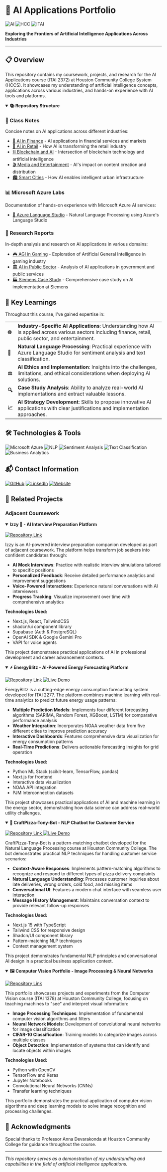 # 🤖 AI Applications Portfolio

![AI](https://img.shields.io/badge/AI-Applications-blue?style=for-the-badge&logo=ai&logoColor=white)
![HCC](https://img.shields.io/badge/Houston-Community_College-red?style=for-the-badge)
![ITAI](https://img.shields.io/badge/ITAI-2372-green?style=for-the-badge)

<p>
  <b>Exploring the Frontiers of Artificial Intelligence Applications Across Industries</b>
</p>

---

## 📋 Overview

This repository contains my coursework, projects, and research for the AI Applications course (ITAI 2372) at Houston Community College System (HCCS). It showcases my understanding of artificial intelligence concepts, applications across various industries, and hands-on experience with AI tools and platforms.

<details open>
<summary><b>📚 Repository Structure</b></summary>

### 📂 Class Notes

Concise notes on AI applications across different industries:

- [🏦 AI in Finance](./classnotes/ai-in-finance.md) - AI applications in financial services and markets
- [🛒 AI in Retail](./classnotes/ai-in-retail.md) - How AI is transforming the retail industry
- [⛓️ Blockchain and AI](./classnotes/blockchain-and-ai.md) - Intersection of blockchain technology and artificial intelligence
- [🎬 Media and Entertainment](./classnotes/media-entertainment.md) - AI's impact on content creation and distribution
- [🏙️ Smart Cities](./classnotes/smart-cities.md) - How AI enables intelligent urban infrastructure

### 📊 Microsoft Azure Labs

Documentation of hands-on experience with Microsoft Azure AI services:

- [💬 Azure Language Studio](./mslabs/language-studio.md) - Natural Language Processing using Azure's Language Studio

### 📑 Research Reports

In-depth analysis and research on AI applications in various domains:

- [🎮 AGI in Gaming](./reports/agi-in-gaming.md) - Exploration of Artificial General Intelligence in gaming industry
- [🏛️ AI in Public Sector](./reports/ai-in-pubsec.md) - Analysis of AI applications in government and public services
- [🏭 Siemens Case Study](./reports/siemens.md) - Comprehensive case study on AI implementation at Siemens

</details>

## 🧠 Key Learnings

Throughout this course, I've gained expertise in:

<table>
  <tr>
    <td align="left"><b>🌐</b></td>
    <td><b>Industry-Specific AI Applications</b>: Understanding how AI is applied across various sectors including finance, retail, public sector, and entertainment.</td>
  </tr>
  <tr>
    <td align="left"><b>💬</b></td>
    <td><b>Natural Language Processing</b>: Practical experience with Azure Language Studio for sentiment analysis and text classification.</td>
  </tr>
  <tr>
    <td align="left"><b>⚖️</b></td>
    <td><b>AI Ethics and Implementation</b>: Insights into the challenges, limitations, and ethical considerations when deploying AI solutions.</td>
  </tr>
  <tr>
    <td align="left"><b>🔍</b></td>
    <td><b>Case Study Analysis</b>: Ability to analyze real-world AI implementations and extract valuable lessons.</td>
  </tr>
  <tr>
    <td align="left"><b>📈</b></td>
    <td><b>AI Strategy Development</b>: Skills to propose innovative AI applications with clear justifications and implementation approaches.</td>
  </tr>
</table>

## 🛠️ Technologies & Tools

![Microsoft Azure](https://img.shields.io/badge/Microsoft_Azure-0089D6?style=for-the-badge&logo=microsoft-azure&logoColor=white)
![NLP](https://img.shields.io/badge/NLP-Natural_Language_Processing-yellow?style=for-the-badge)
![Sentiment Analysis](https://img.shields.io/badge/Sentiment-Analysis-orange?style=for-the-badge)
![Text Classification](https://img.shields.io/badge/Text-Classification-blue?style=for-the-badge)
![Business Analytics](https://img.shields.io/badge/Business-Analytics-purple?style=for-the-badge)

## 📬 Contact Information

<a href="https://github.com/henrykobutra"><img src="https://img.shields.io/badge/GitHub-100000?style=for-the-badge&logo=github&logoColor=white" alt="GitHub"></a>
<a href="https://www.linkedin.com/in/henrykobutra/"><img src="https://img.shields.io/badge/LinkedIn-0077B5?style=for-the-badge&logo=linkedin&logoColor=white" alt="LinkedIn"></a>
<a href="https://kobutra.com"><img src="https://img.shields.io/badge/Website-kobutra.com-brightgreen?style=for-the-badge" alt="Website"></a>

## 🔗 Related Projects

### Adjacent Coursework

<details open>
<summary><b>Izzy 🤖 - AI Interview Preparation Platform</b></summary>
<br>

<a href="https://github.com/henrykobutra/izzy-02">
  <img src="https://img.shields.io/badge/Repository-GitHub-brightgreen?style=for-the-badge&logo=github" alt="Repository Link">
</a>

Izzy is an AI-powered interview preparation companion developed as part of adjacent coursework. The platform helps transform job seekers into confident candidates through:

- **AI Mock Interviews**: Practice with realistic interview simulations tailored to specific positions
- **Personalized Feedback**: Receive detailed performance analytics and improvement suggestions
- **Voice-Powered Interactions**: Experience natural conversations with AI interviewers
- **Progress Tracking**: Visualize improvement over time with comprehensive analytics

**Technologies Used:**
- Next.js, React, TailwindCSS
- shadcn/ui component library
- Supabase (Auth & PostgreSQL)
- OpenAI SDK & Google Gemini Pro
- VAPI for voice agents

This project demonstrates practical applications of AI in professional development and career advancement contexts.
</details>

<details open>
<summary><b>⚡ EnergyBlitz - AI-Powered Energy Forecasting Platform</b></summary>
<br>

<a href="https://github.com/henrykobutra/energyblitz">
  <img src="https://img.shields.io/badge/Repository-GitHub-brightgreen?style=for-the-badge&logo=github" alt="Repository Link">
</a>
<a href="https://energyblitz.vercel.app">
  <img src="https://img.shields.io/badge/Live-Demo-blue?style=for-the-badge&logo=vercel" alt="Live Demo">
</a>

EnergyBlitz is a cutting-edge energy consumption forecasting system developed for ITAI 2277. The platform combines machine learning with real-time analytics to predict future energy usage patterns:

- **Multiple Prediction Models**: Implements four different forecasting algorithms (SARIMA, Random Forest, XGBoost, LSTM) for comparative performance analysis
- **Weather Integration**: Incorporates NOAA weather data from five different cities to improve prediction accuracy
- **Interactive Dashboards**: Features comprehensive data visualization for energy consumption patterns
- **Real-Time Predictions**: Delivers actionable forecasting insights for grid operation

**Technologies Used:**
- Python ML Stack (scikit-learn, TensorFlow, pandas)
- Next.js for frontend
- Interactive data visualization
- NOAA API integration
- PJM Interconnection datasets

This project showcases practical applications of AI and machine learning in the energy sector, demonstrating how data science can address real-world utility challenges.
</details>

<details open>
<summary><b>🍕 CraftPizza-Tony-Bot - NLP Chatbot for Customer Service</b></summary>
<br>

<a href="https://github.com/henrykobutra/craftpizza-tony-bot">
  <img src="https://img.shields.io/badge/Repository-GitHub-brightgreen?style=for-the-badge&logo=github" alt="Repository Link">
</a>
<a href="https://craftpizza-tony-bot.vercel.app">
  <img src="https://img.shields.io/badge/Live-Demo-blue?style=for-the-badge&logo=vercel" alt="Live Demo">
</a>

CraftPizza-Tony-Bot is a pattern-matching chatbot developed for the Natural Language Processing course at Houston Community College. The bot demonstrates practical NLP techniques for handling customer service scenarios:

- **Context-Aware Responses**: Implements pattern-matching algorithms to recognize and respond to different types of pizza delivery complaints
- **Natural Language Understanding**: Processes customer inquiries about late deliveries, wrong orders, cold food, and missing items
- **Conversational UI**: Features a modern chat interface with seamless user interaction
- **Message History Management**: Maintains conversation context to provide relevant follow-up responses

**Technologies Used:**
- Next.js 15 with TypeScript
- Tailwind CSS for responsive design
- Shadcn/UI component library
- Pattern-matching NLP techniques
- Context management system

This project demonstrates fundamental NLP principles and conversational AI design in a practical business application context.
</details>

<details open>
<summary><b>🖼️ Computer Vision Portfolio - Image Processing & Neural Networks</b></summary>
<br>

<a href="https://github.com/henrykobutra/itai-1378-portfolio">
  <img src="https://img.shields.io/badge/Repository-GitHub-brightgreen?style=for-the-badge&logo=github" alt="Repository Link">
</a>

This portfolio showcases projects and experiments from the Computer Vision course (ITAI 1378) at Houston Community College, focusing on teaching machines to "see" and interpret visual information:

- **Image Processing Techniques**: Implementation of fundamental computer vision algorithms and filters
- **Neural Network Models**: Development of convolutional neural networks for image classification
- **CIFAR-10 Classification**: Training models to categorize images across multiple classes
- **Object Detection**: Implementation of systems that can identify and locate objects within images

**Technologies Used:**
- Python with OpenCV
- TensorFlow and Keras
- Jupyter Notebooks
- Convolutional Neural Networks (CNNs)
- Transfer learning techniques

This portfolio demonstrates the practical application of computer vision algorithms and deep learning models to solve image recognition and processing challenges.
</details>

## 🙏 Acknowledgments

Special thanks to Professor Anna Devarakonda at Houston Community College for guidance throughout the course.

---

<div>
  <i>This repository serves as a demonstration of my understanding and capabilities in the field of artificial intelligence applications.</i>
</div>
